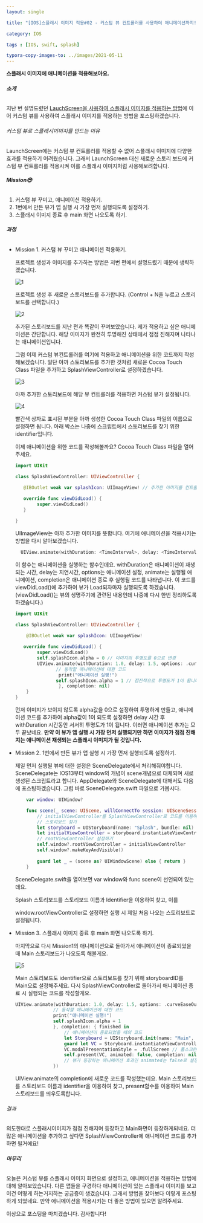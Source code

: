 ```yaml
---
layout: single 

title: "[IOS]스플래시 이미지 적용#02 - 커스텀 뷰 컨트롤러를 사용하여 애니메이션까지!"

category: IOS

tags : [IOS, swift, splash]

typora-copy-images-to: ../images/2021-05-11
---
```


**스플래시 이미지에 애니메이션을 적용해보아요.**



###### **소개**

지난 번 설명드렸던 [LauchScreen을 사용하여 스플래시 이미지를 적용하는 방법](https://staktree.github.io/ios/IOS-splash-01/)에 이어 커스텀 뷰를 사용하여 스플래시 이미지를 적용하는 방법을 포스팅하겠습니다. 



###### 커스텀 뷰로 스플래시이미지를 만드는 이유

LaunchScreen에는 커스텀 뷰 컨트롤러를 적용할 수 없어 스플래시 이미지에 다양한 효과를 적용하기 어려웠습니다. 그래서 LaunchScreen 대신 새로운 스토리 보드에 커스텀 뷰 컨트롤러를 적용시켜 이를 스플래시 이미지처럼 사용해보려합니다.



###### **Mission😎**

1. 커스텀 뷰 꾸미고, 애니메이션 적용하기.
2. 1번에서 만든 뷰가 앱 실행 시 가장 먼저 실행되도록 설정하기.
3. 스플래시 이미지 종료 후 main 화면 나오도록 하기.



###### **과정**

- Mission 1. 커스텀 뷰 꾸미고 애니메이션 적용하기.

  프로젝트 생성과 이미지를 추가하는 방법은 저번 편에서 설명드렸기 때문에 생략하겠습니다.

  ![1](/images/2021-05-11/1.png)

  프로젝트 생성 후 새로운 스토리보드를 추가합니다. (Control + N을 누르고 스토리 보드를 선택합니다.) 

  ![2](/images/2021-05-11/2.png)

  추가된 스토리보드를 지난 편과 똑같이 꾸며보았습니다. 제가 적용하고 싶은 애니메이션은 간단합니다. 해당 이미지가 완전히 투명해진 상태에서 점점 진해지며 나타나는 애니메이션입니다. 

  그럼 이제 커스텀 뷰컨트롤러를 여기에 적용하고 애니메이션을 위한 코드까지 작성해보겠습니다. 일단 아까 스토리보드를 추가한 것처럼 새로운 Cocoa Touch Class 파일을 추가하고 SplashViewController로 설정하겠습니다.

    ![3](/images/2021-05-11/3.png)

  아까 추가한 스토리보드에 해당 뷰 컨트롤러를 적용하면 커스텀 뷰가 설정됩니다. 

    ![4](/images/2021-05-11/4.png)

  빨간색 상자로 표시된 부분을 아까 생성한 Cocoa Touch Class 파일의 이름으로 설정하면 됩니다. 아래 박스는 나중에 스크립트에서 스토리보드를 찾기 위한 identifier입니다. 

  이제 애니메이션을 위한 코드를 작성해볼까요? Cocoa Touch Class 파일을 열어주세요. 

  ~~~swift
  import UIKit

  class SplashViewController: UIViewController {

     @IBOutlet weak var splashIcon: UIImageView! // 추가한 이미지를 컨트롤을 누른채 좌클릭하여 스크립트에 드래그하여 Outlet으로 연결합니다. 추가한 이미지를 의미합니다.
    
     override func viewDidLoad() {
          super.viewDidLoad()
     }

  }
  ~~~

  UIImageView는 아까 추가한 이미지를 뜻합니다. 여기에 애니메이션을 적용시키는 방법을 다시 알아보겠습니다. 

  ~~~swift
    UIView.animate(withDuration: <TimeInterval>, delay: <TimeInterval>, options: <#UIView.AnimationOptions>, animations: <() -> Void>, completion: <((Bool) -> Void)?((Bool) -> Void)?(Bool) -> Void)
  ~~~

  이 함수는 애니메이션을 실행하는 함수인데요. withDuration은 애니메이션이 재생되는 시간, delay는 지연시간, options는 애니메이션 설정, animate는 실행될 애니메이션, completion은 애니메이션 종료 후 실행될 코드를 나타냅니다. 이 코드를  viewDidLoad()에 추가하여 뷰가 Load되자마자 실행되도록 하겠습니다. (viewDidLoad()는 뷰의 생명주기에 관련된 내용인데 나중에 다시 한번 정리하도록 하겠습니다.)

  ~~~swift
  import UIKit

  class SplashViewController: UIViewController {

      @IBOutlet weak var splashIcon: UIImageView!
    
     override func viewDidLoad() {
          super.viewDidLoad()
          self.splashIcon.alpha = 0 // 이미지의 투명도를 0으로 변경
          UIView.animate(withDuration: 1.0, delay: 1.5, options: .curveEaseOut, animations: {
                 // 동작할 애니메이션에 대한 코드
                  print("애니메이션 실행!")
                 self.splashIcon.alpha = 1 // 점진적으로 투명도가 1이 됩니다. 
                  }, completion: nil)
      }
  }
  ~~~

  먼저 이미지가 보이지 않도록 alpha값을 0으로 설정하여 투명하게 만들고, 애니메이션 코드를 추가하여 alpha값이 1이 되도록 설정하면 delay 시간 후 withDuration 시간동안 서서히 투명도가 1이 됩니다. 이러면 애니메이션 추가는 모두 끝났네요. **만약 이 뷰가 앱 실행 시 가장 먼저 실행되기만 하면 이미지가 점점 진해지는 애니메이션 재생되는 스플래시 이미지가 될 것입니다.**



- Mission 2. 1번에서 만든 뷰가 앱 실행 시 가장 먼저 실행되도록 설정하기.

  제일 먼저 실행될 뷰에 대한 설정은 SceneDelegate에서 처리해줘야합니다. SceneDelegate는 IOS13부터 window의 개념이 scene개념으로 대체되며 새로 생성된 스크립트라고 합니다. AppDelegate와 SceneDelegate에 대해서도 다음에 포스팅하겠습니다. 그럼 바로 SceneDelegate.swift 파일으로 가봅시다.

  ~~~swift
      var window: UIWindow?
  
      func scene(_ scene: UIScene, willConnectTo session: UISceneSession, options connectionOptions: UIScene.ConnectionOptions) {
          // initialViewController를 SplashViewController로 코드를 이용하여 변경. 제일 처음 등장하는 화면이 Splash가 된다.
          // 스토리보드 찾기
          let storyboard = UIStoryboard(name: "Splash", bundle: nil)
          let initialViewController = storyboard.instantiateViewController(withIdentifier: "SplashViewController")
          // rootViewController 설정하기
          self.window?.rootViewController = initialViewController
          self.window?.makeKeyAndVisible()
          
          guard let _ = (scene as? UIWindowScene) else { return }
      }
  ~~~

  SceneDelegate.swift을 열어보면 var window와 func scene이 선언되어 있는데요. 

  Splash 스토리보드를 스토리보드 이름과 Identifier을 이용하여 찾고, 이를 

  window.rootViewController로 설정하면 실행 시 제일 처음 나오는 스토리보드로 설정됩니다.



- Mission 3. 스플래시 이미지 종료 후 main 화면 나오도록 하기.

  마지막으로 다시 Mission1의 애니메이션으로 돌아가서 애니메이션이 종료되었을 때 Main 스토리보드가 나오도록 해볼게요.  

  ![5](/images/2021-05-11/5.png)

  Main 스토리보드도 identifier으로 스토리보드를 찾기 위해 storyboardID를 Main으로 설정해주세요. 다시 SplashViewController로 돌아가서 애니메이션 종료 시 실행되는 코드를 작성할게요. 

  ~~~swift
  UIView.animate(withDuration: 1.0, delay: 1.5, options: .curveEaseOut, animations: {
                // 동작할 애니메이션에 대한 코드
                print("애니메이션 실행!")
                self.splashIcon.alpha = 1
                }, completion: { finished in
                    // 애니메이션이 종료되었을 때의 코드
                    let Storyboard = UIStoryboard.init(name: "Main", bundle: nil)
                    guard let VC = Storyboard.instantiateViewController(identifier: "Main") as? ViewController else { return }
                    VC.modalPresentationStyle = .fullScreen // 풀스크린으로 설정
                    self.present(VC, animated: false, completion: nil) 
                    // 뷰가 등장하는 애니메이션 효과인 animated는 false로 설정
                })
  ~~~

  UIView.animate의 completion에 새로운 코드를 작성했는데요. Main 스토리보드를 스토리보드 이름과 identifier을 이용하여 찾고, present함수를 이용하여 Main 스토리보드를 띄우도록합니다. 



###### 결과

의도한대로 스플래시이미지가 점점 진해지며 등장하고 Main화면이 등장하게되네요. 더 많은 애니메이션을 추가하고 싶다면 SplashViewController에 애니메이션 코드를 추가하면 될거에요!



###### **마무리**

오늘은 커스텀 뷰를 스플래시 이미지 화면으로 설정하고, 애니메이션을 적용하는 방법에 대해 알아보았습니다. 다른 앱들을 구경하다 애니메이션이 있는 스플래시 이미지를 보고 이건 어떻게 하는거지하는 궁금증이 생겼습니다. 그래서 방법을 찾아보다 이렇게 포스팅하게 되었네요. 만약 애니메이션을 적용시키는 더 좋은 방법이 있으면 알려주세요.



이상으로 포스팅을 마치겠습니다. 감사합니다!

